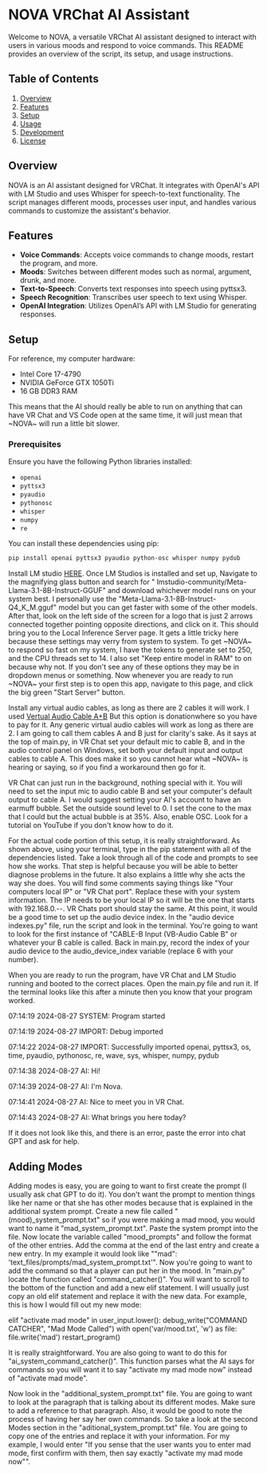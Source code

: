 # NOVA VRChat AI Assistant

Welcome to NOVA, a versatile VRChat AI assistant designed to interact with users in various moods and respond to voice commands. This README provides an overview of the script, its setup, and usage instructions.

## Table of Contents

1. [Overview](#overview)
2. [Features](#features)
3. [Setup](#setup)
4. [Usage](#usage)
5. [Development](#development)
6. [License](#license)

## Overview

NOVA is an AI assistant designed for VRChat. It integrates with OpenAI's API with LM Studio and uses Whisper for speech-to-text functionality. The script manages different moods, processes user input, and handles various commands to customize the assistant's behavior.

## Features

- **Voice Commands**: Accepts voice commands to change moods, restart the program, and more.
- **Moods**: Switches between different modes such as normal, argument, drunk, and more.
- **Text-to-Speech**: Converts text responses into speech using pyttsx3.
- **Speech Recognition**: Transcribes user speech to text using Whisper.
- **OpenAI Integration**: Utilizes OpenAI’s API with LM Studio for generating responses.

## Setup

For reference, my computer hardware:
- Intel Core 17-4790
- NVIDIA GeForce GTX 1050Ti
- 16 GB DDR3 RAM

This means that the AI should really be able to run on anything that can have VR Chat and VS Code open at the same time, it will just mean that ~NOVA~ will run a little bit slower.

### Prerequisites

Ensure you have the following Python libraries installed:

- `openai`
- `pyttsx3`
- `pyaudio`
- `pythonosc`
- `whisper`
- `numpy`
- `re`

You can install these dependencies using pip:

```sh
pip install openai pyttsx3 pyaudio python-osc whisper numpy pydub
```

Install LM studio [HERE](https://lmstudio.ai/). Once LM Studios is installed and set up, Navigate to the magnifying glass button and search for "
lmstudio-community/Meta-Llama-3.1-8B-Instruct-GGUF" and download whichever model runs on your system best. I personally use the "Meta-Llama-3.1-8B-Instruct-Q4_K_M.gguf" model but you can get faster with some of the other models. After that, look on the left side of the screen for a logo that is just 2 arrows connected together pointing opposite directions, and click on it. This should bring you to the Local Inference Server page. It gets a little tricky here because these settings may verry from system to system. To get ~NOVA~ to respond so fast on my system, I have the tokens to generate set to 250, and the CPU threads set to 14. I also set "Keep entire model in RAM" to on because why not. If you don't see any of these options they may be in dropdown menus or something. Now whenever you are ready to run ~NOVA~ your first step is to open this app, navigate to this page, and click the big green "Start Server" button.

Install any virtual audio cables, as long as there are 2 cables it will work. I used [Vertual Audio Cable A+B](https://shop.vb-audio.com/en/win-apps/12-vb-cable-ab.html?SubmitCurrency=1&id_currency=1) But this option is donationwhere so you have to pay for it. Any generic virtual audio cables will work as long as there are 2. I am going to call them cables A and B just for clarity's sake. As it says at the top of main.py, in VR Chat set your default mic to cable B, and in the audio control panel on Windows, set both your default input and output cables to cable A. This does make it so you cannot hear what ~NOVA~ is hearing or saying, so if you find a workaround then go for it.

VR Chat can just run in the background, nothing special with it. You will need to set the input mic to audio cable B and set your computer's default output to cable A. I would suggest setting your AI's account to have an earmuff bubble. Set the outside sound level to 0. I set the cone to the max that I could but the actual bubble is at 35%. Also, enable OSC. Look for a tutorial on YouTube if you don't know how to do it.

For the actual code portion of this setup, it is really straightforward. As shown above, using your terminal, type in the pip statement with all of the dependencies listed. Take a look through all of the code and prompts to see how she works. That step is helpful because you will be able to better diagnose problems in the future. It also explains a little why she acts the way she does. You will find some comments saying things like "Your computers local IP" or "VR Chat port". Replace these with your system information. The IP needs to be your local IP so it will be the one that starts with 192.168.0.--. VR Chats port should stay the same. At this point, it would be a good time to set up the audio device index. In the "audio device indexes.py" file, run the script and look in the terminal. You're going to want to look for the first instance of "CABLE-B Input (VB-Audio Cable B" or whatever your B cable is called. Back in main.py, record the index of your audio device to the audio_device_index variable (replace 6 with your number).

When you are ready to run the program, have VR Chat and LM Studio running and booted to the correct places. Open the main.py file and run it. If the terminal looks like this after a minute then you know that your program worked.

07:14:19 2024-08-27 SYSTEM: Program started

07:14:19 2024-08-27 IMPORT: Debug imported

07:14:22 2024-08-27 IMPORT: Successfully imported openai, pyttsx3, os, time, pyaudio, pythonosc, re, wave, sys, whisper, numpy, pydub

07:14:38 2024-08-27 AI: Hi!

07:14:39 2024-08-27 AI: I'm Nova.

07:14:41 2024-08-27 AI: Nice to meet you in VR Chat.

07:14:43 2024-08-27 AI: What brings you here today?

If it does not look like this, and there is an error, paste the error into chat GPT and ask for help.

## Adding Modes

Adding modes is easy, you are going to want to first create the prompt (I usually ask chat GPT to do it). You don't want the prompt to mention things like her name or that she has other modes because that is explained in the additional system prompt. Create a new file called "(mood)_system_prompt.txt" so if you were making a mad mood, you would want to name it "mad_system_prompt.txt". Paste the system prompt into the file. Now locate the variable called "mood_prompts" and follow the format of the other entries. Add the comma at the end of the last entry and create a new entry. In my example it would look like ""mad": 'text_files/prompts/mad_system_prompt.txt'". Now you're going to want to add the command so that a player can put her in the mood. In "main.py" locate the function called "command_catcher()". You will want to scroll to the bottom of the function and add a new elif statement. I will usually just copy an old elif statement and replace it with the new data. For example, this is how I would fill out my new mode:

elif "activate mad mode" in user_input.lower():
        debug_write("COMMAND CATCHER", "Mad Mode Called")
        with open('var/mood.txt', 'w') as file:
            file.write('mad')
        restart_program()

It is really straightforward. You are also going to want to do this for "ai_system_command_catcher()". This function parses what the AI says for commands so you will want it to say "activate my mad mode now" instead of "activate mad mode".

Now look in the "additional_system_prompt.txt" file. You are going to want to look at the paragraph that is talking about its different modes. Make sure to add a reference to that paragraph. Also, it would be good to note the process of having her say her own commands. So take a look at the second Modes section in the "aditional_system_prompt.txt" file. You are going to copy one of the entries and replace it with your information. For my example, I would enter "If you sense that the user wants you to enter mad mode, first confirm with them, then say exactly "activate my mad mode now"".
